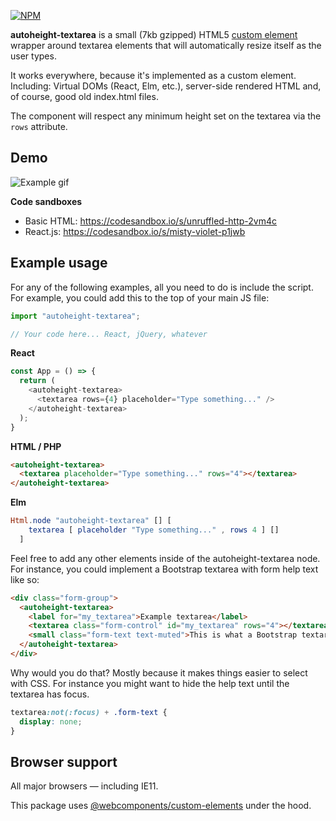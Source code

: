 [![NPM](https://nodei.co/npm/autoheight-textarea.png?compact=true)](https://npmjs.org/package/autoheight-textarea)

**autoheight-textarea** is a small (7kb gzipped) HTML5 [custom element](https://developer.mozilla.org/en-US/docs/Web/Web_Components/Using_custom_elements) wrapper around textarea elements that will automatically resize itself as the user types. 

It works everywhere, because it's implemented as a custom element. Including: Virtual DOMs (React, Elm, etc.), server-side rendered HTML and, of course, good old index.html files.

The component will respect any minimum height set on the textarea via the `rows` attribute.

## Demo
![Example gif](https://user-images.githubusercontent.com/391810/68760200-9e674480-0611-11ea-99a1-8bd57bfc764d.gif)

**Code sandboxes**

- Basic HTML: https://codesandbox.io/s/unruffled-http-2vm4c
- React.js: https://codesandbox.io/s/misty-violet-p1jwb


## Example usage

For any of the following examples, all you need to do is include the script. For example, you could add this to the top of your main JS file:

```JavaScript
import "autoheight-textarea";

// Your code here... React, jQuery, whatever
```

**React**
```JavaScript
const App = () => {
  return (
    <autoheight-textarea>
      <textarea rows={4} placeholder="Type something..." />
    </autoheight-textarea>
  );
}
```

**HTML / PHP**
```HTML
<autoheight-textarea>
  <textarea placeholder="Type something..." rows="4"></textarea>
</autoheight-textarea>
```

**Elm**
```Elm
Html.node "autoheight-textarea" [] [ 
    textarea [ placeholder "Type something..." , rows 4 ] [] 
  ]
```

Feel free to add any other elements inside of the autoheight-textarea node. For instance, you could implement a Bootstrap textarea with form help text like so:

```HTML
<div class="form-group">
  <autoheight-textarea>
    <label for="my_textarea">Example textarea</label>
    <textarea class="form-control" id="my_textarea" rows="4"></textarea>
    <small class="form-text text-muted">This is what a Bootstrap textarea looks like</small>
  </autoheight-textarea>
</div>
```

Why would you do that? Mostly because it makes things easier to select with CSS. For instance you might want to hide the help text until the textarea has focus.
```CSS
textarea:not(:focus) + .form-text {
  display: none;
}
```

## Browser support

All major browsers — including IE11.

This package uses [@webcomponents/custom-elements](https://www.npmjs.com/package/@webcomponents/custom-elements) under the hood.